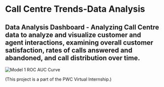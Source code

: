 # Call Centre Trends-Data Analysis

## Data Analysis Dashboard - Analyzing Call Centre data to analyze and visualize customer and agent interactions, examining overall customer satisfaction, rates of calls answered and abandoned, and call distribution over time.


![Model 1 ROC AUC Curve](https://imgur.com/tuh9XjL.png)

(This project is a part of the PWC Virtual Internship.)
